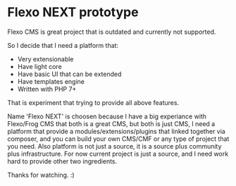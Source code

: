 # Flexo NEXT prototype

Flexo CMS is great project that is outdated and currently not supported.

So I decide that I need a platform that:
- Very extensionable
- Have light core
- Have basic UI that can be extended
- Have templates engine
- Written with PHP 7+

That is experiment that trying to provide all above features.

Name 'Flexo NEXT' is choosen because I have a big experiance with Flexo/Frog CMS
that both is a great CMS, but both is just CMS, I need a platform that provide
a modules/extensions/plugins that linked together via composer, and you can build
your own CMS/CMF or any type of project that you need. Also platform is not just
a source, it is a source plus community plus infrastructure. For now current
project is just a source, and I need work hard to provide other two ingredients.

Thanks for watching. :)

